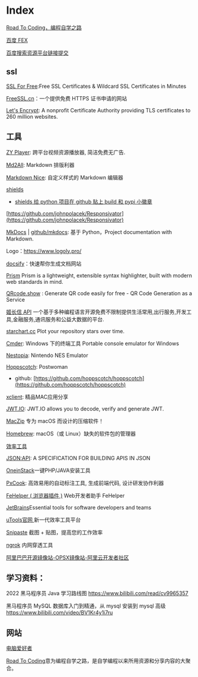 # Index

[Road To Coding，编程自学之路](https://www.r2coding.com/#/)

[百度 FEX](http://fex.baidu.com/code/)

[百度搜索资源平台链接提交](https://ziyuan.baidu.com/linksubmit/url)

## ssl

[SSL For Free](https://www.sslforfree.com/):Free SSL Certificates & Wildcard SSL Certificates in Minutes

[FreeSSL.cn](https://freessl.cn/)：一个提供免费 HTTPS 证书申请的网站

[Let's Encrypt](https://letsencrypt.org/): A nonprofit Certificate Authority providing TLS certificates to 260 million websites.

## 工具

[ZY Player](http://zyplayer.fun/): 跨平台视频资源播放器, 简洁免费无广告.

[Md2All](http://md.aclickall.com/): Markdown 排版利器

[Markdown Nice](https://editor.mdnice.com/): 自定义样式的 Markdown 编辑器

[shields](https://shields.io/)

- [shields 给 python 项目在 github 贴上 build 和 pypi 小徽章](https://pengshiyu.blog.csdn.net/article/details/82804630)

[https://github.com/johnpolacek/Responsivator](https://github.com/johnpolacek/Responsivator)

[MkDocs](https://www.mkdocs.org/) | [github/mkdocs](https://github.com/mkdocs/mkdocs/): 基于 Python，Project documentation with Markdown.

Logo：https://www.logoly.pro/

[docsify](https://docsify.js.org/#/zh-cn/)：快速帮你生成文档网站

[Prism](https://prismjs.com/) Prism is a lightweight, extensible syntax highlighter, built with modern web standards in mind.

[QRcode.show](https://qrcode.show/) : Generate QR code easily for free - QR Code Generation as a Service

[姬长信 API](https://api.isoyu.com/) 一个基于多种编程语言开源免费不限制提供生活常用,出行服务,开发工具,金融服务,通讯服务和公益大数据的平台.

[starchart.cc](https://starchart.cc/) Plot your repository stars over time.

[Cmder](https://cmder.net/): Windows 下的终端工具 Portable console emulator for Windows

[Nestopia](http://nestopia.sourceforge.net/): Nintendo NES Emulator


[Hoppscotch](https://hoppscotch.io/): Postwoman
- github: [https://github.com/hoppscotch/hoppscotch](https://github.com/hoppscotch/hoppscotch)

[xclient](https://xclient.info/): 精品MAC应用分享

[JWT.IO](https://jwt.io/): JWT.IO allows you to decode, verify and generate JWT.

[MacZip](https://ezip.awehunt.com/) 专为 macOS 而设计的压缩软件！

[Homebrew](https://brew.sh/index_zh-cn): macOS（或 Linux）缺失的软件包的管理器


[效率工具](http://blog.luckly-mjw.cn/tool-show/index.html)

[JSON:API](https://jsonapi.org/): A SPECIFICATION FOR BUILDING APIS IN JSON

[OneinStack](https://oneinstack.com/)一键PHP/JAVA安装工具

[PxCook](https://www.fancynode.com.cn/pxcook): 高效易用的自动标注工具, 生成前端代码, 设计研发协作利器

[FeHelper ( 浏览器插件 )](https://www.baidufe.com/fehelper/index/index.html) Web开发者助手 FeHelper

[JetBrains](https://www.jetbrains.com/)Essential tools for software developers and teams

[uTools官网 ](http://www.u.tools/)新一代效率工具平台

[Snipaste](https://zh.snipaste.com/index.html) 截图 + 贴图，提高您的工作效率

[ngrok](https://ngrok.com/) 内网穿透工具

[阿里巴巴开源镜像站-OPSX镜像站-阿里云开发者社区](https://developer.aliyun.com/mirror/)

## 学习资料：

2022 黑马程序员 Java 学习路线图
https://www.bilibili.com/read/cv9965357

黑马程序员 MySQL 数据库入门到精通，从 mysql 安装到 mysql 高级
https://www.bilibili.com/video/BV1Kr4y1i7ru

## 网站

[电脑爱好者](https://www.cfan.com.cn/)

[Road To Coding](https://www.r2coding.com/#/)意为编程自学之路，是自学编程以来所用资源和分享内容的大聚合。

